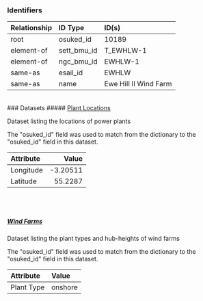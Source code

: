 ### Identifiers

| Relationship   | ID Type     | ID(s)                 |
|:---------------|:------------|:----------------------|
| root           | osuked_id   | 10189                 |
| element-of     | sett_bmu_id | T_EWHLW-1             |
| element-of     | ngc_bmu_id  | EWHLW-1               |
| same-as        | esail_id    | EWHLW                 |
| same-as        | name        | Ewe Hill II Wind Farm |

<br>
### Datasets
##### <a href="https://raw.githubusercontent.com/OSUKED/Dictionary-Datasets/main/datasets/plant-locations/datapackage.json">Plant Locations</a>

Dataset listing the locations of power plants

The "osuked_id" field was used to match from the dictionary to the "osuked_id" field in this dataset.

| Attribute   |    Value |
|:------------|---------:|
| Longitude   | -3.20511 |
| Latitude    | 55.2287  |

<br><br>
##### <a href="https://raw.githubusercontent.com/OSUKED/Dictionary-Datasets/main/datasets/wind-farms/datapackage.json">Wind Farms</a>

Dataset listing the plant types and hub-heights of wind farms

The "osuked_id" field was used to match from the dictionary to the "osuked_id" field in this dataset.

| Attribute   | Value   |
|:------------|:--------|
| Plant Type  | onshore |
